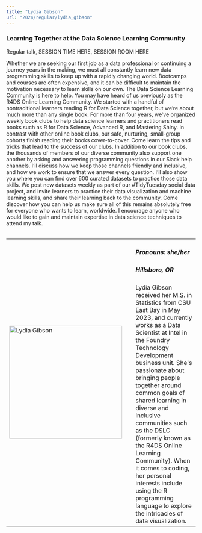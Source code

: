 ```yaml
---
title: "Lydia Gibson"
url: "2024/regular/lydia_gibson"
---
```


### Learning Together at the Data Science Learning Community
Regular talk, SESSION TIME HERE, SESSION ROOM HERE

Whether we are seeking our first job as a data professional or continuing a journey years in the making, we must all constantly learn new data programming skills to keep up with a rapidly changing world. Bootcamps and courses are often expensive, and it can be difficult to maintain the motivation necessary to learn skills on our own. The Data Science Learning Community is here to help. You may have heard of us previously as the R4DS Online Learning Community. We started with a handful of nontraditional learners reading R for Data Science together, but we’re about much more than any single book. For more than four years, we’ve organized weekly book clubs to help data science learners and practitioners read books such as R for Data Science, Advanced R, and Mastering Shiny. In contrast with other online book clubs, our safe, nurturing, small-group cohorts finish reading their books cover-to-cover. Come learn the tips and tricks that lead to the success of our clubs. In addition to our book clubs, the thousands of members of our diverse community also support one another by asking and answering programming questions in our Slack help channels. I’ll discuss how we keep those channels friendly and inclusive, and how we work to ensure that we answer every question. I’ll also show you where you can find over 600 curated datasets to practice those data skills. We post new datasets weekly as part of our #TidyTuesday social data project, and invite learners to practice their data visualization and machine learning skills, and share their learning back to the community. Come discover how you can help us make sure all of this remains absolutely free for everyone who wants to learn, worldwide. I encourage anyone who would like to gain and maintain expertise in data science techniques to attend my talk.
<br><br>

<table>
  <tr><td><img width="300px" style="float: left; padding: 0px 20px 0px 0px;" 
           src="../../../../img/speakers/speakers_2024/lydia_gibson.jpg" alt="Lydia Gibson"></td>
  <td>
      <h5>Pronouns: she/her</h5>
      <h5>Hillsboro, OR</h5>
      Lydia Gibson received her M.S. in Statistics from CSU East Bay in May 2023, and currently works as a Data Scientist at Intel in the Foundry Technology Development business unit. She's passionate about bringing people together around common goals of shared learning in diverse and inclusive communities such as the DSLC (formerly known as the R4DS Online Learning Community). When it comes to coding, her personal interests include using the R programming language to explore the intricacies of data visualization.
      </td></tr>

</table>


